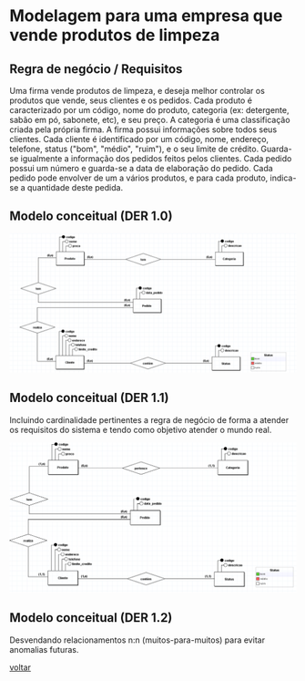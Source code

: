 # Modelagem para uma empresa que vende produtos de limpeza

## Regra de negócio / Requisitos

Uma firma vende produtos de limpeza, e deseja melhor controlar os
produtos que vende, seus clientes e os pedidos. Cada produto é
caracterizado por um código, nome do produto, categoria (ex:
detergente, sabão em pó, sabonete, etc), e seu preço. A categoria é uma
classificação criada pela própria firma. A firma possui informações sobre
todos seus clientes. Cada cliente é identificado por um código, nome,
endereço, telefone, status ("bom", "médio", "ruim"), e o seu limite de
crédito. Guarda-se igualmente a informação dos pedidos feitos pelos
clientes. Cada pedido possui um número e guarda-se a data de
elaboração do pedido. Cada pedido pode envolver de um a vários
produtos, e para cada produto, indica-se a quantidade deste pedida.

## Modelo conceitual (DER 1.0)
![Diagrama ER](image-2.png)

## Modelo conceitual (DER 1.1)

Incluindo cardinalidade pertinentes a regra de negócio de forma a atender os requisitos do sistema e tendo como objetivo atender o mundo real.

![Incluindo cardinalidades](./produto_limpeza.png)

## Modelo conceitual (DER 1.2)

Desvendando relacionamentos n:n (muitos-para-muitos) para evitar anomalias futuras.

[voltar](../../Readme.md)